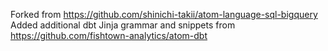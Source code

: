 Forked from https://github.com/shinichi-takii/atom-language-sql-bigquery
Added additional dbt Jinja grammar and snippets from https://github.com/fishtown-analytics/atom-dbt
